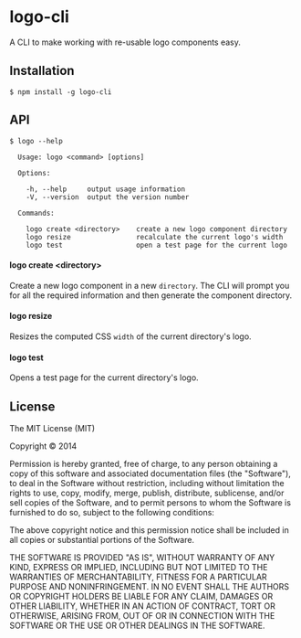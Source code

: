 
# logo-cli

  A CLI to make working with re-usable logo components easy.

## Installation

    $ npm install -g logo-cli

## API

    $ logo --help
    
      Usage: logo <command> [options]
    
      Options:
    
        -h, --help     output usage information
        -V, --version  output the version number
    
      Commands:
    
        logo create <directory>    create a new logo component directory
        logo resize                recalculate the current logo's width
        logo test                  open a test page for the current logo

#### logo create \<directory\>

  Create a new logo component in a new `directory`. The CLI will prompt you for all the required information and then generate the component directory.

#### logo resize

  Resizes the computed CSS `width` of the current directory's logo.

#### logo test

  Opens a test page for the current directory's logo.

## License

  The MIT License (MIT)

  Copyright &copy; 2014

  Permission is hereby granted, free of charge, to any person obtaining a copy of this software and associated documentation files (the "Software"), to deal in the Software without restriction, including without limitation the rights to use, copy, modify, merge, publish, distribute, sublicense, and/or sell copies of the Software, and to permit persons to whom the Software is furnished to do so, subject to the following conditions:

  The above copyright notice and this permission notice shall be included in all copies or substantial portions of the Software.

  THE SOFTWARE IS PROVIDED "AS IS", WITHOUT WARRANTY OF ANY KIND, EXPRESS OR IMPLIED, INCLUDING BUT NOT LIMITED TO THE WARRANTIES OF MERCHANTABILITY, FITNESS FOR A PARTICULAR PURPOSE AND NONINFRINGEMENT. IN NO EVENT SHALL THE AUTHORS OR COPYRIGHT HOLDERS BE LIABLE FOR ANY CLAIM, DAMAGES OR OTHER LIABILITY, WHETHER IN AN ACTION OF CONTRACT, TORT OR OTHERWISE, ARISING FROM, OUT OF OR IN CONNECTION WITH THE SOFTWARE OR THE USE OR OTHER DEALINGS IN THE SOFTWARE.